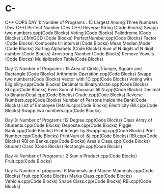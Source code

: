 # C-
C++ OOPS
DAY 1:
Number of Programs : 15
 Largest Among Three Numbers (Dev C++)
 Perfect Number (Dev C++)
 Reverse String (Code Blocks)
 Swapp two numbers.cpp(Code Blocks)
 Voting (Code Blocks)
 Palindrome (Code Blocks)
 LCMnGCD (Code Blocks)
 PerfectNumber.cpp(Code Blocks)
 Factor (Code Blocks)
 Composite till interval (Code Blocks)
 Mean,Median,Mode (Code Blocks)
 Sorting Alphabets (Code Blocks)
 Sum of N digits of N digit number (Code Blocks)
 Armstrong Number (Code Blocks)
 Remove Vowels (Code Blocks)
 Multiplication Table(Code Blocks)
 
Day 2:
Number of Programs : 15
  Area of Circle,Triangle, Square and Rectangle (Code Blocks)
  Arithmetic Operation.cpp(Code Blocks)
  Swapp two numbers(Code Blocks)
  Vector with 1D.cpp(Code Blocks)
  Voting with Eligibility.cpp(Code Blocks)
  Decimal to BinarynOctal.cpp(Code Blocks)
  SI.cpp(Code Blocks)
  Even Sum of Fibonacci till N.cpp(Code Blocks)
  Decimal to BinarynOctal.cpp(Code Blocks)
  Grade.cpp(Code Blocks)
  Reverse Numbers.cpp(Code Blocks)
  Number of Persons inside the Bank(Code Blocks)
  List of Employee Details.cpp(Code Blocks)
  Electricity Bill.cpp(Code Blocks)
  Swapp two numbers.cpp(Code Blocks)
  
  
Day 3:
Number of Programs :12
  Degree.cpp(Code Blocks)
  Class Array of Students.cpp(Code Blocks)
  Deposite.cpp(Code Blocks)
  Piggie Bank.cpp(Code Blocks)
  Print Integer by Swapping.cpp(Code Blocks)
  Print Number.cpp(Code Blocks)
  PrintNum of i&j.cpp(Code Blocks)
  RBI.cpp(Code Blocks)
  RBI on Banks.cpp(Code Blocks)
  Area's Class.cpp(Code Blocks)
  Student Class (Code Blocks)
  Rectangle.cpp(Code Blocks)
  
 Day 4:
 Number of Programs : 2
   Sum n Product.cpp(Code Blocks)
   Fruit.cpp(Code Blocks)
   
 Day 5:
 Number of programs: 6
   Mammals and Marine Mammals.cpp(Code Blocks)
   Fruit.cpp(Code Blocks)
   Marks Class.cpp(Code Blocks)
   Vehicle.cpp(Code Blocks)
   Shape Class.cpp(Code Blocks)
   RBI.cpp(Code Blocks)
  
